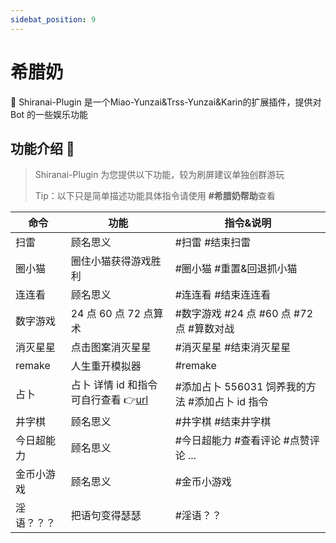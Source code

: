 ```yaml
---
sidebat_position: 9
---
```

# 希腊奶
🦄 Shiranai-Plugin 是一个Miao-Yunzai&Trss-Yunzai&Karin的扩展插件，提供对 Bot 的一些娱乐功能
## 功能介绍 📖

> Shiranai-Plugin 为您提供以下功能，较为刷屏建议单独创群游玩
>
> Tip：以下只是简单描述功能具体指令请使用 **#希腊奶帮助**查看

| 命令       | 功能                                                            | 指令&说明                                       |
| ---------- | --------------------------------------------------------------- | ----------------------------------------------- |
| 扫雷       | 顾名思义                                                        | #扫雷 #结束扫雷                                 |
| 圈小猫     | 圈住小猫获得游戏胜利                                            | #圈小猫 #重置&回退抓小猫                        |
| 连连看     | 顾名思义                                                        | #连连看 #结束连连看                             |
| 数字游戏   | 24 点 60 点 72 点算术                                           | #数字游戏 #24 点 #60 点 #72 点 #算数对战        |
| 消灭星星   | 点击图案消灭星星                                                | #消灭星星 #结束消灭星星                         |
| remake     | 人生重开模拟器                                                  | #remake                                         |
| 占卜       | 占卜 详情 id 和指令可自行查看 👉[url](https://shindanmaker.com) | #添加占卜 556031 饲养我的方法 #添加占卜 id 指令 |
| 井字棋     | 顾名思义                                                        | #井字棋 #结束井字棋                             |
| 今日超能力 | 顾名思义                                                        | #今日超能力 #查看评论 #点赞评论 ...             |
| 金币小游戏 | 顾名思义                                                        | #金币小游戏                                     |
| 淫语？？？ | 把语句变得瑟瑟                                                  | #淫语？？                                       |
